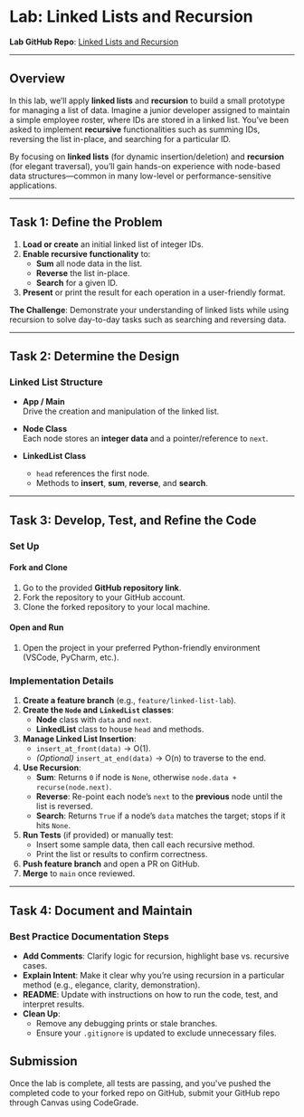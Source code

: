# Lab: Linked Lists and Recursion  
**Lab GitHub Repo**: [Linked Lists and Recursion](https://github.com/learn-co-curriculum/Linked-Lists-and-Recursion)

---

## Overview
In this lab, we’ll apply **linked lists** and **recursion** to build a small prototype for managing a list of data. Imagine a junior developer assigned to maintain a simple employee roster, where IDs are stored in a linked list. You’ve been asked to implement **recursive** functionalities such as summing IDs, reversing the list in-place, and searching for a particular ID.

By focusing on **linked lists** (for dynamic insertion/deletion) and **recursion** (for elegant traversal), you’ll gain hands-on experience with node-based data structures—common in many low-level or performance-sensitive applications.

---

## Task 1: Define the Problem

1. **Load or create** an initial linked list of integer IDs.  
2. **Enable recursive functionality** to:
   - **Sum** all node data in the list.  
   - **Reverse** the list in-place.  
   - **Search** for a given ID.  
3. **Present** or print the result for each operation in a user-friendly format.

**The Challenge**: Demonstrate your understanding of linked lists while using recursion to solve day-to-day tasks such as searching and reversing data.

---

## Task 2: Determine the Design

### Linked List Structure

- **App / Main**  
  Drive the creation and manipulation of the linked list.  

- **Node Class**  
  Each node stores an **integer data** and a pointer/reference to `next`.  

- **LinkedList Class**  
  - `head` references the first node.  
  - Methods to **insert**, **sum**, **reverse**, and **search**.  

---

## Task 3: Develop, Test, and Refine the Code

### Set Up

#### Fork and Clone
1. Go to the provided **GitHub repository link**.  
2. Fork the repository to your GitHub account.  
3. Clone the forked repository to your local machine.  

#### Open and Run
1. Open the project in your preferred Python-friendly environment (VSCode, PyCharm, etc.).  

### Implementation Details

1. **Create a feature branch** (e.g., `feature/linked-list-lab`).  
2. **Create the `Node` and `LinkedList` classes**:
   - **Node** class with `data` and `next`.  
   - **LinkedList** class to house `head` and methods.
3. **Manage Linked List Insertion**:
   - `insert_at_front(data)` → O(1).  
   - *(Optional)* `insert_at_end(data)` → O(n) to traverse to the end.
4. **Use Recursion**:
   - **Sum**: Returns `0` if node is `None`, otherwise `node.data + recurse(node.next)`.  
   - **Reverse**: Re-point each node’s `next` to the **previous** node until the list is reversed.  
   - **Search**: Returns `True` if a node’s `data` matches the target; stops if it hits `None`.
5. **Run Tests** (if provided) or manually test:
   - Insert some sample data, then call each recursive method.  
   - Print the list or results to confirm correctness.
6. **Push feature branch** and open a PR on GitHub.
7. **Merge** to `main` once reviewed.

---

## Task 4: Document and Maintain

### Best Practice Documentation Steps

- **Add Comments**: Clarify logic for recursion, highlight base vs. recursive cases.  
- **Explain Intent**: Make it clear why you’re using recursion in a particular method (e.g., elegance, clarity, demonstration).  
- **README**: Update with instructions on how to run the code, test, and interpret results.  
- **Clean Up**:
  - Remove any debugging prints or stale branches.  
  - Ensure your `.gitignore` is updated to exclude unnecessary files.

## Submission
Once the lab is complete, all tests are passing, and you've pushed the completed code to 
your forked repo on GitHub, submit your GitHub repo through Canvas using CodeGrade.